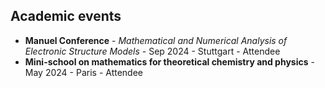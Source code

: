 ## Academic events
* **Manuel Conference** - _Mathematical and Numerical Analysis of Electronic Structure Models_ - Sep 2024 - Stuttgart - Attendee
* **Mini-school on mathematics for theoretical chemistry and physics** - May 2024 - Paris - Attendee
